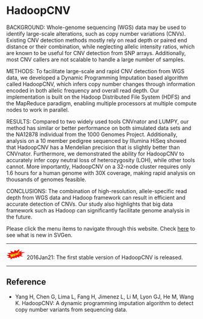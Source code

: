 # HadoopCNV 

BACKGROUND: Whole-genome sequencing (WGS) data may be used to identify large-scale alterations, such as copy number variations (CNVs). Existing CNV detection methods mostly rely on read depth or paired end distance or their combination, while neglecting allelic intensity ratios, which are known to be useful for CNV detection from SNP arrays. Additionally, most CNV callers are not scalable to handle a large number of samples.

METHODS: To facilitate large-scale and rapid CNV detection from WGS data, we developed a Dynamic Programming Imputation based algorithm called HadoopCNV, which infers copy number changes through information encoded in both allelic frequency and overall read depth. Our implementation is built on the Hadoop Distributed File System (HDFS) and the MapReduce paradigm, enabling multiple processors at multiple compute nodes to work in parallel. 

RESULTS: Compared to two widely used tools CNVnator and LUMPY, our method has similar or better performance on both simulated data sets and the NA12878 individual from the 1000 Genomes Project. Additionally, analysis on a 10 member pedigree sequenced by Illumina HiSeq showed that HadoopCNV has a Mendelian precision that is slightly better than CNVnator. Furthermore, we demonstrated the ability for HadoopCNV to accurately infer copy neutral loss of heterozygosity (LOH), while other tools cannot. More importantly, HadoopCNV on a 32-node cluster requires only 1.6 hours for a human genome with 30X coverage, making rapid analysis on thousands of genomes feasible.

CONCLUSIONS: The combination of high-resolution, allele-specific read depth from WGS data and Hadoop framework can result in efficient and accurate detection of CNVs. Our study also highlights that big data framework such as Hadoop can significantly facilitate genome analysis in the future. 


Please click the menu items to navigate through this website. Check [here](misc/whatsnew.md) to see what is new in SVGen.

---

![new](img/new.png) 2016Jan21: The first stable version of HadoopCNV is released.

---

## Reference

- Yang H, Chen G, Lima L, Fang H, Jimenez L, Li M, Lyon GJ, He M, Wang K. HadoopCNV: A dynamic programming imputation algorithm to detect copy number variants from sequencing data.




